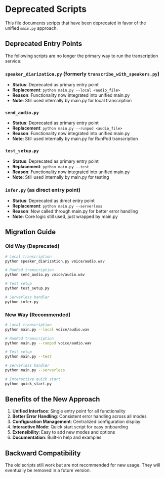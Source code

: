# Deprecated Scripts

This file documents scripts that have been deprecated in favor of the unified `main.py` approach.

## Deprecated Entry Points

The following scripts are no longer the primary way to run the transcription service:

### `speaker_diarization.py` (formerly `transcribe_with_speakers.py`)
- **Status**: Deprecated as primary entry point
- **Replacement**: `python main.py --local <audio_file>`
- **Reason**: Functionality now integrated into unified main.py
- **Note**: Still used internally by main.py for local transcription

### `send_audio.py`
- **Status**: Deprecated as primary entry point  
- **Replacement**: `python main.py --runpod <audio_file>`
- **Reason**: Functionality now integrated into unified main.py
- **Note**: Still used internally by main.py for RunPod transcription

### `test_setup.py`
- **Status**: Deprecated as primary entry point
- **Replacement**: `python main.py --test`
- **Reason**: Functionality now integrated into unified main.py
- **Note**: Still used internally by main.py for testing

### `infer.py` (as direct entry point)
- **Status**: Deprecated as direct entry point
- **Replacement**: `python main.py --serverless`
- **Reason**: Now called through main.py for better error handling
- **Note**: Core logic still used, just wrapped by main.py

## Migration Guide

### Old Way (Deprecated)
```bash
# Local transcription
python speaker_diarization.py voice/audio.wav

# RunPod transcription  
python send_audio.py voice/audio.wav

# Test setup
python test_setup.py

# Serverless handler
python infer.py
```

### New Way (Recommended)
```bash
# Local transcription
python main.py --local voice/audio.wav

# RunPod transcription
python main.py --runpod voice/audio.wav

# Test setup
python main.py --test

# Serverless handler
python main.py --serverless

# Interactive quick start
python quick_start.py
```

## Benefits of the New Approach

1. **Unified Interface**: Single entry point for all functionality
2. **Better Error Handling**: Consistent error handling across all modes
3. **Configuration Management**: Centralized configuration display
4. **Interactive Mode**: Quick start script for easy onboarding
5. **Extensibility**: Easy to add new modes and options
6. **Documentation**: Built-in help and examples

## Backward Compatibility

The old scripts still work but are not recommended for new usage. They will eventually be removed in a future version. 